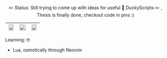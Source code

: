 <p align="center" font-size:12>
✏️ Status: Still trying to come up with ideas for useful 🦆 DuckyScripts ✏️ , Thesis is finally done, checkout code in pins :) 
</p>


<div align="center">

| <div align="center"><img src="https://nathanyor.io/spinning-ball.webp#center" width="90%" height="90%" /></div> | <div align="center"><img src="https://github-readme-stats.vercel.app/api/top-langs/?username=Nathan-Yorio&layout=compact&theme=vue-dark&langs_count=6" width="100%"></div> | <div align="center"><img src="https://nathanyor.io/spinning-ball.webp#center" width="90%" height="90%" /></div> |
| --- | --- | --- |

</div>

Learning: 🤓
- Lua, osmotically through Neovim

<!--- 
https://github.com/anuraghazra/github-readme-stats/blob/master/themes/README.md
https://github.com/anuraghazra/github-readme-stats

  <img src="https://github-readme-stats.vercel.app/api?username=Nathan-Yorio&theme=cobalt&show_icons=true&hide_border=false&include_all_commits=true&count_private=true" width="33%">

--->
